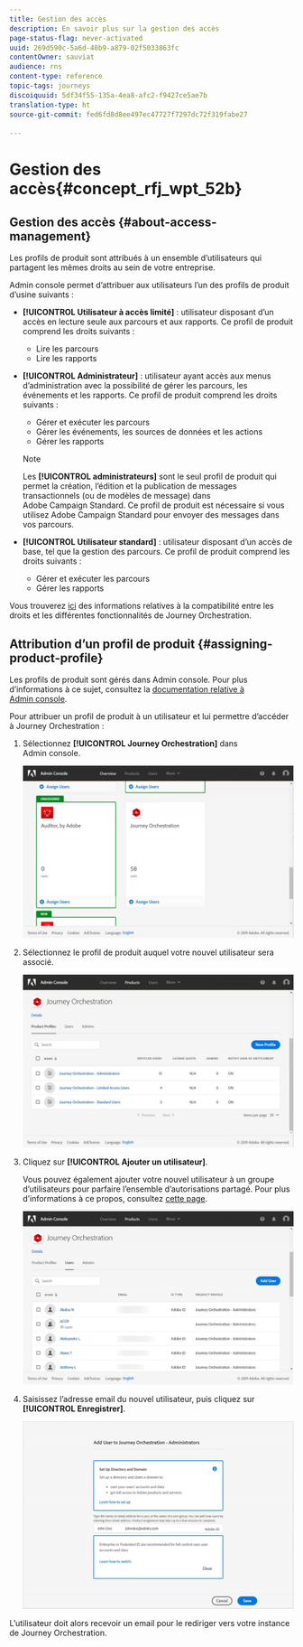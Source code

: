 ```yaml
---
title: Gestion des accès
description: En savoir plus sur la gestion des accès
page-status-flag: never-activated
uuid: 269d590c-5a6d-40b9-a879-02f5033863fc
contentOwner: sauviat
audience: rns
content-type: reference
topic-tags: journeys
discoiquuid: 5df34f55-135a-4ea8-afc2-f9427ce5ae7b
translation-type: ht
source-git-commit: fed6fd8d8ee497ec47727f7297dc72f319fabe27

---
```



# Gestion des accès{#concept_rfj_wpt_52b}

## Gestion des accès {#about-access-management}

Les profils de produit sont attribués à un ensemble d’utilisateurs qui partagent les mêmes droits au sein de votre entreprise.

Admin console permet d’attribuer aux utilisateurs l’un des profils de produit d’usine suivants :

* **[!UICONTROL Utilisateur à accès limité]** : utilisateur disposant d’un accès en lecture seule aux parcours et aux rapports. Ce profil de produit comprend les droits suivants :
   * Lire les parcours
   * Lire les rapports

* **[!UICONTROL Administrateur]** : utilisateur ayant accès aux menus d’administration avec la possibilité de gérer les parcours, les événements et les rapports. Ce profil de produit comprend les droits suivants :
   * Gérer et exécuter les parcours
   * Gérer les événements, les sources de données et les actions
   * Gérer les rapports
   >[!NOTE]
   >
   >Les **[!UICONTROL administrateurs]** sont le seul profil de produit qui permet la création, l’édition et la publication de messages transactionnels (ou de modèles de message) dans Adobe Campaign Standard. Ce profil de produit est nécessaire si vous utilisez Adobe Campaign Standard pour envoyer des messages dans vos parcours.

* **[!UICONTROL Utilisateur standard]** : utilisateur disposant d’un accès de base, tel que la gestion des parcours. Ce profil de produit comprend les droits suivants :
   * Gérer et exécuter les parcours
   * Gérer les rapports

Vous trouverez [ici](../assets/do-not-localize/acs_rights_journeys.pdf) des informations relatives à la compatibilité entre les droits et les différentes fonctionnalités de Journey Orchestration.

## Attribution d’un profil de produit {#assigning-product-profile}

Les profils de produit sont gérés dans Admin console. Pour plus d’informations à ce sujet, consultez la [documentation relative à Admin console](https://helpx.adobe.com/fr/enterprise/managing/user-guide.html).

Pour attribuer un profil de produit à un utilisateur et lui permettre d’accéder à Journey Orchestration :

1. Sélectionnez **[!UICONTROL Journey Orchestration]** dans Admin console.

   ![](../assets/user_management.png)

1. Sélectionnez le profil de produit auquel votre nouvel utilisateur sera associé.

   ![](../assets/user_management_2.png)

1. Cliquez sur **[!UICONTROL Ajouter un utilisateur]**.

   Vous pouvez également ajouter votre nouvel utilisateur à un groupe d’utilisateurs pour parfaire l’ensemble d’autorisations partagé. Pour plus d’informations à ce propos, consultez [cette page](https://helpx.adobe.com/fr/enterprise/using/user-groups.html).

   ![](../assets/user_management_3.png)

1. Saisissez l’adresse email du nouvel utilisateur, puis cliquez sur **[!UICONTROL Enregistrer]**.

   ![](../assets/user_management_4.png)

L’utilisateur doit alors recevoir un email pour le rediriger vers votre instance de Journey Orchestration.